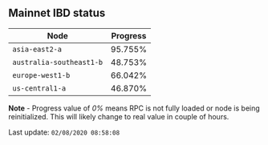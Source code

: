 ## **Mainnet** IBD status


Node | Progress
--- | ---
`asia-east2-a` | 95.755%
`australia-southeast1-b` | 48.753%
`europe-west1-b` | 66.042%
`us-central1-a` | 46.870%


**Note** - Progress value of *0%* means RPC is not fully loaded or node is being reinitialized. This will likely change to real value in couple of hours.


Last update: `02/08/2020 08:58:08`
